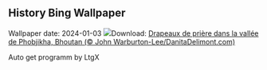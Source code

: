 ## History Bing Wallpaper
Wallpaper date: 2024-01-03
![](https://www.bing.com/th?id=OHR.BhutanSolstice_FR-CA9052135514_UHD.jpg&w=1000)Download: [Drapeaux de prière dans la vallée de Phobjikha, Bhoutan (© John Warburton-Lee/DanitaDelimont.com)](https://www.bing.com/th?id=OHR.BhutanSolstice_FR-CA9052135514_UHD.jpg)

Auto get programm by LtgX
